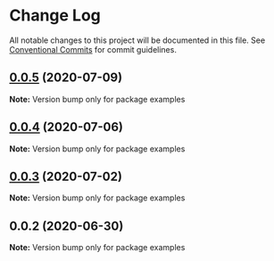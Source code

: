 # Change Log

All notable changes to this project will be documented in this file.
See [Conventional Commits](https://conventionalcommits.org) for commit guidelines.

## [0.0.5](https://github.com/tambium/saruni-ui/compare/examples@0.0.4...examples@0.0.5) (2020-07-09)

**Note:** Version bump only for package examples





## [0.0.4](https://github.com/tambium/saruni-ui/compare/examples@0.0.3...examples@0.0.4) (2020-07-06)

**Note:** Version bump only for package examples





## [0.0.3](https://github.com/tambium/saruni-ui/compare/examples@0.0.2...examples@0.0.3) (2020-07-02)

**Note:** Version bump only for package examples





## 0.0.2 (2020-06-30)

**Note:** Version bump only for package examples

